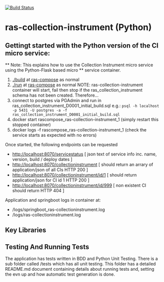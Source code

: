 [![Build Status](https://travis-ci.org/ONSdigital/ras-collection-instrument.svg?branch=master)](https://travis-ci.org/ONSdigital/ras-collection-instrument)


# ras-collection-instrument (Python)

## Gettingt started with the Python version of the CI micro service:

** Note: This explains how to use the Collection Instrument micro service using the Python-Flask based micro
** service container.

  1. [./build](https://github.com/ONSdigital/ras-compose/blob/master/build.sh) at [ras-compose](https://github.com/ONSdigital/ras-compose) as normal
  2. [./run](https://github.com/ONSdigital/ras-compose/blob/master/run.sh) at [ras-compose](https://github.com/ONSdigital/ras-compose) as normal
NOTE: ras-collection-instrument container will start, fail then stop if the ras_collection_instrument schema has not been created. Therefore...
  3. connect to postgres via PGAdmin and run in ras_collection_instrument_D0001_initial_build.sql e.g.: 
    `psql -h localhost -p 5431 -U postgres -a -f ras_collection_instrument_D0001_initial_build.sql`
  4. docker start rascompose_ras-collection-instrument_1 (simply restart this stopped container)
  5. docker logs -f rascompose_ras-collection-instrument_1 (check the service starts as expected with no errors)

Once started, the following endpoints can be requested

  * [http://localhost:8070/servicestatus](http://localhost:8070/servicestatus) [ json text of service info inc. name, version, build / deploy dates ]
  * [http://localhost:8070/collectioninstrument](http://localhost:8070/collectioninstrument) [ should return an arrary of application/json of all CIs HTTP 200 ]
  * [http://localhost:8070/collectioninstrument/id/1](http://localhost:8070/collectioninstrument/id/1) [ should return application/json for CI id 1 HTTP 200 ]
  * [http://localhost:8070/collectioninstrument/id/999](http://localhost:8070/collectioninstrument/id/999) [ non existent CI should return HTTP 404 ]

Application and springboot logs in container at:

  * /logs/springboot_ras-collectioninstrument.log
  * /logs/ras-collectioninstrument.log

## Key Libraries



## Testing And Running Tests

The application has tests written in BDD and Python Unit Testing. There is a sub folder called /tests which has all unit
testing. This folder has a detailed README.md document containing details about running tests and, setting the evn up
and how automatic test generation is done.

